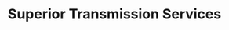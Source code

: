 ---
title: "Superior Transmission Services"
url: /fredericksburg/superior-transmission-services/
shop: Autowerkstatt
---